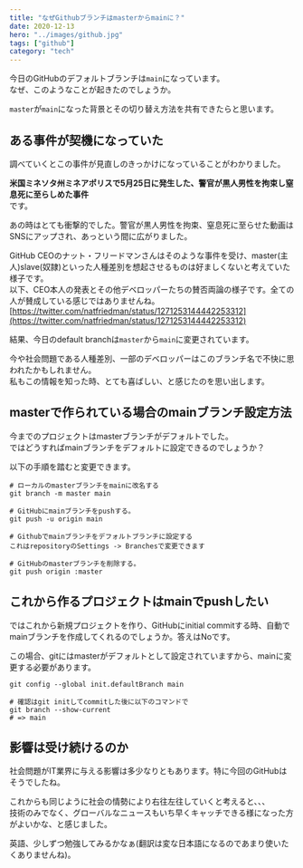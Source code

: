 ```yaml
---
title: "なぜGithubブランチはmasterからmainに？"
date: 2020-12-13
hero: "../images/github.jpg"
tags: ["github"]
category: "tech"
---
```


今日のGitHubのデフォルトブランチは`main`になっています。  
なぜ、このようなことが起きたのでしょうか。

`master`が`main`になった背景とその切り替え方法を共有できたらと思います。

## ある事件が契機になっていた
調べていくとこの事件が見直しのきっかけになっていることがわかりました。

**米国ミネソタ州ミネアポリスで5月25日に発生した、警官が黒人男性を拘束し窒息死に至らしめた事件**  
です。

あの時はとても衝撃的でした。警官が黒人男性を拘束、窒息死に至らせた動画はSNSにアップされ、あっという間に広がりました。

GitHub CEOのナット・フリードマンさんはそのような事件を受け、master(主人)slave(奴隷)といった人種差別を想起させるものは好ましくないと考えていた様子です。  
以下、CEO本人の発表とその他デベロッパーたちの賛否両論の様子です。全ての人が賛成している感じではありませんね。  
[https://twitter.com/natfriedman/status/1271253144442253312](https://twitter.com/natfriedman/status/1271253144442253312)

結果、今日のdefault branchは`master`から`main`に変更されています。

今や社会問題である人種差別、一部のデベロッパーはこのブランチ名で不快に思われたかもしれません。  
私もこの情報を知った時、とても喜ばしい、と感じたのを思い出します。

## masterで作られている場合のmainブランチ設定方法
今までのプロジェクトはmasterブランチがデフォルトでした。  
ではどうすればmainブランチをデフォルトに設定できるのでしょうか？

以下の手順を踏むと変更できます。
```shell
# ローカルのmasterブランチをmainに改名する
git branch -m master main

# GitHubにmainブランチをpushする。
git push -u origin main

# Githubでmainブランチをデフォルトブランチに設定する
これはrepositoryのSettings -> Branchesで変更できます

# GitHubのmasterブランチを削除する。
git push origin :master
```

## これから作るプロジェクトはmainでpushしたい
ではこれから新規プロジェクトを作り、GitHubにinitial commitする時、自動でmainブランチを作成してくれるのでしょうか。答えはNoです。

この場合、gitにはmasterがデフォルトとして設定されていますから、mainに変更する必要があります。

```shell
git config --global init.defaultBranch main

# 確認はgit initしてcommitした後に以下のコマンドで
git branch --show-current
# => main
```

## 影響は受け続けるのか
社会問題がIT業界に与える影響は多少なりともあります。特に今回のGitHubはそうでしたね。

これからも同じように社会の情勢により右往左往していくと考えると、、、  
技術のみでなく、グローバルなニュースもいち早くキャッチできる様になった方がよいかな、と感じました。

英語、少しずつ勉強してみるかなぁ(翻訳は変な日本語になるのであまり使いたくありませんね)。
